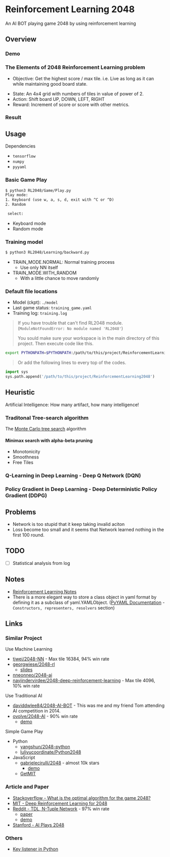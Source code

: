 # Reinforcement Learning 2048

An AI BOT playing game 2048 by using reinforcement learning

## Overview

### Demo

### The Elements of 2048 Reinforcement Learning problem

- Objective: Get the highest score / max tile. i.e. Live as long as it can while maintaining good board state.

* State: An 4x4 grid with numbers of tiles in value of power of 2.
* Action: Shift board UP, DOWN, LEFT, RIGHT
* Reward: Increment of score or score with other metrics.

### Result

## Usage

Dependencies

* `tensorflow`
* `numpy`
* `pyyaml`

### Basic Game Play

```txt
$ python3 RL2048/Game/Play.py
Play mode:
1. Keyboard (use w, a, s, d, exit with ^C or ^D)
2. Random

 select:
```

* Keyboard mode
* Random mode

### Training model

```txt
$ python3 RL2048/Learning/backward.py
```

* TRAIN_MODE.NORMAL: Normal training process
    * Use only NN itself
* TRAIN_MODE.WITH_RANDOM
    * With a little chance to move randomly

### Default file locations

* Model (ckpt): `./model`
* Last game status: `training_game.yaml`
* Training log: `training.log`

> If you have trouble that can't find RL2048 module. (`ModuleNotFoundError: No module named 'RL2048'`)
>
> You sould make sure your workspace is in the main directory of this project. Then execute code like this.

```sh
export PYTHONPATH=$PYTHONPATH:/path/to/this/project/ReinforcementLearning2048; python3 RL2048/Learning/backward.py
```

> Or add the following lines to every top of the codes.

```py
import sys
sys.path.append('/path/to/this/project/ReinforcementLearning2048')
```

## Heuristic

Artificial Intelligence: How many artifact, how many intelligence!

### Traditonal Tree-search algorithm

The [Monte Carlo tree search](https://en.wikipedia.org/wiki/Monte_Carlo_tree_search) algorithm

#### Minimax search with alpha-beta pruning

* Monotonicity
* Smoothness
* Free Tiles

### Q-Learning in Deep Learning - Deep Q Network (DQN)

### Policy Gradient in Deep Learning - Deep Deterministic Policy Gradient (DDPG)

## Problems

* Network is too stupid that it keep taking invalid aciton
* Loss become too small and it seems that Network learned nothing in the first 100 round.

## TODO

* [ ] Statistical analysis from log

## Notes

* [Reinforcement Learning Notes](https://github.com/daviddwlee84/DeepLearningPractice/blob/master/Notes/Technique/Reinforcement_Learning.md)
* There is a more elegant way to store a class object in yaml format by defining it as a subclass of yaml.YAMLObject. ([PyYAML Documentation](https://pyyaml.org/wiki/PyYAMLDocumentation) - `Constructors, representers, resolvers` section)

## Links

### Similar Project

Use Machine Learning

* [tjwei/2048-NN](https://github.com/tjwei/2048-NN) - Max tile 16384, 94% win rate
* [georgwiese/2048-rl](https://github.com/georgwiese/2048-rl)
    * [slides](https://docs.google.com/presentation/d/1I9RS3SMdMp8Uk9C6eyS6jK_w_34BKCrvkN-kWau1MU4/edit?usp=sharing)
* [nneonneo/2048-ai](https://github.com/nneonneo/2048-ai)
* [navjindervirdee/2048-deep-reinforcement-learning](https://github.com/navjindervirdee/2048-deep-reinforcement-learning) - Max tile 4096, 10% win rate

Use Traditional AI

* [daviddwlee84/2048-AI-BOT](https://github.com/daviddwlee84/2048-AI-BOT) - This was me and my friend Tom attending AI competition in 2014.
* [ovolve/2048-AI](https://github.com/ovolve/2048-AI) - 90% win rate
    * [demo](https://ovolve.github.io/2048-AI/)

Simple Game Play

* Python
   * [yangshun/2048-python](https://github.com/yangshun/2048-python)
   * [luliyucoordinate/Python2048](https://github.com/luliyucoordinate/Python2048)
* JavaScript
   * [gabrielecirulli/2048](https://github.com/gabrielecirulli/2048) - almost 10k stars
      * [demo](https://play2048.co/)
   * [GetMIT](https://mitchgu.github.io/GetMIT/)

### Article and Paper

* [Stackoverflow - What is the optimal algorithm for the game 2048?](https://stackoverflow.com/questions/22342854/what-is-the-optimal-algorithm-for-the-game-2048/)
* [MIT - Deep Reinforcement Learning for 2048](http://www.mit.edu/~amarj/files/2048.pdf)
* [Reddit - TDL, N-Tuple Network](https://www.reddit.com/r/2048/comments/2s6m8o/2048_ai_that_has_a_97_win_rate_tdl_ntuple_network/) - 97% win rate
    * [paper](http://www.cs.put.poznan.pl/mszubert/pub/szubert2014cig.pdf)
    * [demo](https://solver2048.appspot.com/#)
* [Stanford - AI Plays 2048](http://cs229.stanford.edu/proj2016/report/NieHouAn-AIPlays2048-report.pdf)

### Others

* [Key listener in Python](https://stackoverflow.com/questions/11918999/key-listeners-in-python)
